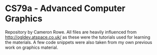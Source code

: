 CS79a - Advanced Computer Graphics
==================================
Repository by Cameron Rowe. All files are heavily influenced from http://ogldev.atspace.co.uk/ as these were the tutorials used for learning the materials. A few code snippets were also taken from my own previous work on graphics material.
